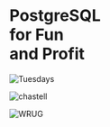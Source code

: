 # PostgreSQL<br />for Fun<br />and Profit


![Tuesdays](img/tuesday.gif) <!-- .element style="width: 50%" -->


![chastell](img/chastell.jpg)


![WRUG](img/wrug.jpg)
